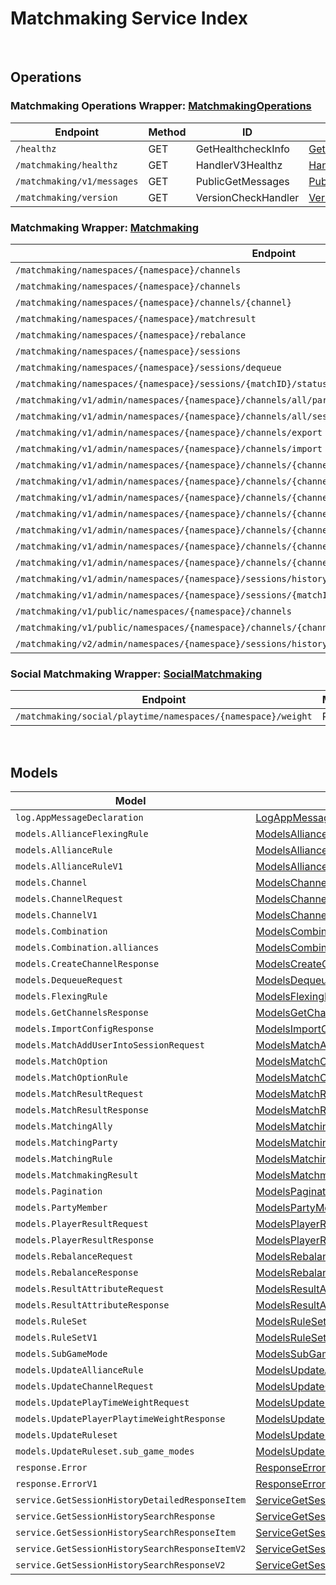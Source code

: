 # Matchmaking Service Index

&nbsp;  

## Operations

### Matchmaking Operations Wrapper:  [MatchmakingOperations](../AccelByte.Sdk/Api/Matchmaking/Wrapper/MatchmakingOperations.cs)
| Endpoint | Method | ID | Class | Example |
|---|---|---|---|---|
| `/healthz` | GET | GetHealthcheckInfo | [GetHealthcheckInfo](../AccelByte.Sdk/Api/Matchmaking/Operation/MatchmakingOperations/GetHealthcheckInfo.cs) | [GetHealthcheckInfo](../samples/AccelByte.Sdk.Sample.Cli/ApiCommand/Matchmaking/MatchmakingOperations/GetHealthcheckInfo.cs) |
| `/matchmaking/healthz` | GET | HandlerV3Healthz | [HandlerV3Healthz](../AccelByte.Sdk/Api/Matchmaking/Operation/MatchmakingOperations/HandlerV3Healthz.cs) | [HandlerV3Healthz](../samples/AccelByte.Sdk.Sample.Cli/ApiCommand/Matchmaking/MatchmakingOperations/HandlerV3Healthz.cs) |
| `/matchmaking/v1/messages` | GET | PublicGetMessages | [PublicGetMessages](../AccelByte.Sdk/Api/Matchmaking/Operation/MatchmakingOperations/PublicGetMessages.cs) | [PublicGetMessages](../samples/AccelByte.Sdk.Sample.Cli/ApiCommand/Matchmaking/MatchmakingOperations/PublicGetMessages.cs) |
| `/matchmaking/version` | GET | VersionCheckHandler | [VersionCheckHandler](../AccelByte.Sdk/Api/Matchmaking/Operation/MatchmakingOperations/VersionCheckHandler.cs) | [VersionCheckHandler](../samples/AccelByte.Sdk.Sample.Cli/ApiCommand/Matchmaking/MatchmakingOperations/VersionCheckHandler.cs) |

### Matchmaking Wrapper:  [Matchmaking](../AccelByte.Sdk/Api/Matchmaking/Wrapper/Matchmaking.cs)
| Endpoint | Method | ID | Class | Example |
|---|---|---|---|---|
| `/matchmaking/namespaces/{namespace}/channels` | GET | GetAllChannelsHandler | [GetAllChannelsHandler](../AccelByte.Sdk/Api/Matchmaking/Operation/Matchmaking/GetAllChannelsHandler.cs) | [GetAllChannelsHandler](../samples/AccelByte.Sdk.Sample.Cli/ApiCommand/Matchmaking/Matchmaking/GetAllChannelsHandler.cs) |
| `/matchmaking/namespaces/{namespace}/channels` | POST | CreateChannelHandler | [CreateChannelHandler](../AccelByte.Sdk/Api/Matchmaking/Operation/Matchmaking/CreateChannelHandler.cs) | [CreateChannelHandler](../samples/AccelByte.Sdk.Sample.Cli/ApiCommand/Matchmaking/Matchmaking/CreateChannelHandler.cs) |
| `/matchmaking/namespaces/{namespace}/channels/{channel}` | DELETE | DeleteChannelHandler | [DeleteChannelHandler](../AccelByte.Sdk/Api/Matchmaking/Operation/Matchmaking/DeleteChannelHandler.cs) | [DeleteChannelHandler](../samples/AccelByte.Sdk.Sample.Cli/ApiCommand/Matchmaking/Matchmaking/DeleteChannelHandler.cs) |
| `/matchmaking/namespaces/{namespace}/matchresult` | POST | StoreMatchResults | [StoreMatchResults](../AccelByte.Sdk/Api/Matchmaking/Operation/Matchmaking/StoreMatchResults.cs) | [StoreMatchResults](../samples/AccelByte.Sdk.Sample.Cli/ApiCommand/Matchmaking/Matchmaking/StoreMatchResults.cs) |
| `/matchmaking/namespaces/{namespace}/rebalance` | POST | Rebalance | [Rebalance](../AccelByte.Sdk/Api/Matchmaking/Operation/Matchmaking/Rebalance.cs) | [Rebalance](../samples/AccelByte.Sdk.Sample.Cli/ApiCommand/Matchmaking/Matchmaking/Rebalance.cs) |
| `/matchmaking/namespaces/{namespace}/sessions` | POST | QueueSessionHandler | [QueueSessionHandler](../AccelByte.Sdk/Api/Matchmaking/Operation/Matchmaking/QueueSessionHandler.cs) | [QueueSessionHandler](../samples/AccelByte.Sdk.Sample.Cli/ApiCommand/Matchmaking/Matchmaking/QueueSessionHandler.cs) |
| `/matchmaking/namespaces/{namespace}/sessions/dequeue` | POST | DequeueSessionHandler | [DequeueSessionHandler](../AccelByte.Sdk/Api/Matchmaking/Operation/Matchmaking/DequeueSessionHandler.cs) | [DequeueSessionHandler](../samples/AccelByte.Sdk.Sample.Cli/ApiCommand/Matchmaking/Matchmaking/DequeueSessionHandler.cs) |
| `/matchmaking/namespaces/{namespace}/sessions/{matchID}/status` | GET | QuerySessionHandler | [QuerySessionHandler](../AccelByte.Sdk/Api/Matchmaking/Operation/Matchmaking/QuerySessionHandler.cs) | [QuerySessionHandler](../samples/AccelByte.Sdk.Sample.Cli/ApiCommand/Matchmaking/Matchmaking/QuerySessionHandler.cs) |
| `/matchmaking/v1/admin/namespaces/{namespace}/channels/all/parties` | GET | GetAllPartyInAllChannel | [GetAllPartyInAllChannel](../AccelByte.Sdk/Api/Matchmaking/Operation/Matchmaking/GetAllPartyInAllChannel.cs) | [GetAllPartyInAllChannel](../samples/AccelByte.Sdk.Sample.Cli/ApiCommand/Matchmaking/Matchmaking/GetAllPartyInAllChannel.cs) |
| `/matchmaking/v1/admin/namespaces/{namespace}/channels/all/sessions/bulk` | GET | BulkGetSessions | [BulkGetSessions](../AccelByte.Sdk/Api/Matchmaking/Operation/Matchmaking/BulkGetSessions.cs) | [BulkGetSessions](../samples/AccelByte.Sdk.Sample.Cli/ApiCommand/Matchmaking/Matchmaking/BulkGetSessions.cs) |
| `/matchmaking/v1/admin/namespaces/{namespace}/channels/export` | GET | ExportChannels | [ExportChannels](../AccelByte.Sdk/Api/Matchmaking/Operation/Matchmaking/ExportChannels.cs) | [ExportChannels](../samples/AccelByte.Sdk.Sample.Cli/ApiCommand/Matchmaking/Matchmaking/ExportChannels.cs) |
| `/matchmaking/v1/admin/namespaces/{namespace}/channels/import` | POST | ImportChannels | [ImportChannels](../AccelByte.Sdk/Api/Matchmaking/Operation/Matchmaking/ImportChannels.cs) | [ImportChannels](../samples/AccelByte.Sdk.Sample.Cli/ApiCommand/Matchmaking/Matchmaking/ImportChannels.cs) |
| `/matchmaking/v1/admin/namespaces/{namespace}/channels/{channelName}` | GET | GetSingleMatchmakingChannel | [GetSingleMatchmakingChannel](../AccelByte.Sdk/Api/Matchmaking/Operation/Matchmaking/GetSingleMatchmakingChannel.cs) | [GetSingleMatchmakingChannel](../samples/AccelByte.Sdk.Sample.Cli/ApiCommand/Matchmaking/Matchmaking/GetSingleMatchmakingChannel.cs) |
| `/matchmaking/v1/admin/namespaces/{namespace}/channels/{channelName}` | PATCH | UpdateMatchmakingChannel | [UpdateMatchmakingChannel](../AccelByte.Sdk/Api/Matchmaking/Operation/Matchmaking/UpdateMatchmakingChannel.cs) | [UpdateMatchmakingChannel](../samples/AccelByte.Sdk.Sample.Cli/ApiCommand/Matchmaking/Matchmaking/UpdateMatchmakingChannel.cs) |
| `/matchmaking/v1/admin/namespaces/{namespace}/channels/{channelName}/parties` | GET | GetAllPartyInChannel | [GetAllPartyInChannel](../AccelByte.Sdk/Api/Matchmaking/Operation/Matchmaking/GetAllPartyInChannel.cs) | [GetAllPartyInChannel](../samples/AccelByte.Sdk.Sample.Cli/ApiCommand/Matchmaking/Matchmaking/GetAllPartyInChannel.cs) |
| `/matchmaking/v1/admin/namespaces/{namespace}/channels/{channelName}/sessions` | GET | GetAllSessionsInChannel | [GetAllSessionsInChannel](../AccelByte.Sdk/Api/Matchmaking/Operation/Matchmaking/GetAllSessionsInChannel.cs) | [GetAllSessionsInChannel](../samples/AccelByte.Sdk.Sample.Cli/ApiCommand/Matchmaking/Matchmaking/GetAllSessionsInChannel.cs) |
| `/matchmaking/v1/admin/namespaces/{namespace}/channels/{channelName}/sessions/{matchID}` | POST | AddUserIntoSessionInChannel | [AddUserIntoSessionInChannel](../AccelByte.Sdk/Api/Matchmaking/Operation/Matchmaking/AddUserIntoSessionInChannel.cs) | [AddUserIntoSessionInChannel](../samples/AccelByte.Sdk.Sample.Cli/ApiCommand/Matchmaking/Matchmaking/AddUserIntoSessionInChannel.cs) |
| `/matchmaking/v1/admin/namespaces/{namespace}/channels/{channelName}/sessions/{matchID}` | DELETE | DeleteSessionInChannel | [DeleteSessionInChannel](../AccelByte.Sdk/Api/Matchmaking/Operation/Matchmaking/DeleteSessionInChannel.cs) | [DeleteSessionInChannel](../samples/AccelByte.Sdk.Sample.Cli/ApiCommand/Matchmaking/Matchmaking/DeleteSessionInChannel.cs) |
| `/matchmaking/v1/admin/namespaces/{namespace}/channels/{channelName}/sessions/{matchID}/users/{userID}` | DELETE | DeleteUserFromSessionInChannel | [DeleteUserFromSessionInChannel](../AccelByte.Sdk/Api/Matchmaking/Operation/Matchmaking/DeleteUserFromSessionInChannel.cs) | [DeleteUserFromSessionInChannel](../samples/AccelByte.Sdk.Sample.Cli/ApiCommand/Matchmaking/Matchmaking/DeleteUserFromSessionInChannel.cs) |
| `/matchmaking/v1/admin/namespaces/{namespace}/sessions/history/search` | GET | SearchSessions | [SearchSessions](../AccelByte.Sdk/Api/Matchmaking/Operation/Matchmaking/SearchSessions.cs) | [SearchSessions](../samples/AccelByte.Sdk.Sample.Cli/ApiCommand/Matchmaking/Matchmaking/SearchSessions.cs) |
| `/matchmaking/v1/admin/namespaces/{namespace}/sessions/{matchID}/history/detailed` | GET | GetSessionHistoryDetailed | [GetSessionHistoryDetailed](../AccelByte.Sdk/Api/Matchmaking/Operation/Matchmaking/GetSessionHistoryDetailed.cs) | [GetSessionHistoryDetailed](../samples/AccelByte.Sdk.Sample.Cli/ApiCommand/Matchmaking/Matchmaking/GetSessionHistoryDetailed.cs) |
| `/matchmaking/v1/public/namespaces/{namespace}/channels` | GET | PublicGetAllMatchmakingChannel | [PublicGetAllMatchmakingChannel](../AccelByte.Sdk/Api/Matchmaking/Operation/Matchmaking/PublicGetAllMatchmakingChannel.cs) | [PublicGetAllMatchmakingChannel](../samples/AccelByte.Sdk.Sample.Cli/ApiCommand/Matchmaking/Matchmaking/PublicGetAllMatchmakingChannel.cs) |
| `/matchmaking/v1/public/namespaces/{namespace}/channels/{channelName}` | GET | PublicGetSingleMatchmakingChannel | [PublicGetSingleMatchmakingChannel](../AccelByte.Sdk/Api/Matchmaking/Operation/Matchmaking/PublicGetSingleMatchmakingChannel.cs) | [PublicGetSingleMatchmakingChannel](../samples/AccelByte.Sdk.Sample.Cli/ApiCommand/Matchmaking/Matchmaking/PublicGetSingleMatchmakingChannel.cs) |
| `/matchmaking/v2/admin/namespaces/{namespace}/sessions/history/search` | GET | SearchSessionsV2 | [SearchSessionsV2](../AccelByte.Sdk/Api/Matchmaking/Operation/Matchmaking/SearchSessionsV2.cs) | [SearchSessionsV2](../samples/AccelByte.Sdk.Sample.Cli/ApiCommand/Matchmaking/Matchmaking/SearchSessionsV2.cs) |

### Social Matchmaking Wrapper:  [SocialMatchmaking](../AccelByte.Sdk/Api/Matchmaking/Wrapper/SocialMatchmaking.cs)
| Endpoint | Method | ID | Class | Example |
|---|---|---|---|---|
| `/matchmaking/social/playtime/namespaces/{namespace}/weight` | PATCH | UpdatePlayTimeWeight | [UpdatePlayTimeWeight](../AccelByte.Sdk/Api/Matchmaking/Operation/SocialMatchmaking/UpdatePlayTimeWeight.cs) | [UpdatePlayTimeWeight](../samples/AccelByte.Sdk.Sample.Cli/ApiCommand/Matchmaking/SocialMatchmaking/UpdatePlayTimeWeight.cs) |


&nbsp;  

## Models

| Model | Class |
|---|---|
| `log.AppMessageDeclaration` | [LogAppMessageDeclaration](../AccelByte.Sdk/Api/Matchmaking/Model/LogAppMessageDeclaration.cs) |
| `models.AllianceFlexingRule` | [ModelsAllianceFlexingRule](../AccelByte.Sdk/Api/Matchmaking/Model/ModelsAllianceFlexingRule.cs) |
| `models.AllianceRule` | [ModelsAllianceRule](../AccelByte.Sdk/Api/Matchmaking/Model/ModelsAllianceRule.cs) |
| `models.AllianceRuleV1` | [ModelsAllianceRuleV1](../AccelByte.Sdk/Api/Matchmaking/Model/ModelsAllianceRuleV1.cs) |
| `models.Channel` | [ModelsChannel](../AccelByte.Sdk/Api/Matchmaking/Model/ModelsChannel.cs) |
| `models.ChannelRequest` | [ModelsChannelRequest](../AccelByte.Sdk/Api/Matchmaking/Model/ModelsChannelRequest.cs) |
| `models.ChannelV1` | [ModelsChannelV1](../AccelByte.Sdk/Api/Matchmaking/Model/ModelsChannelV1.cs) |
| `models.Combination` | [ModelsCombination](../AccelByte.Sdk/Api/Matchmaking/Model/ModelsCombination.cs) |
| `models.Combination.alliances` | [ModelsCombinationAlliances](../AccelByte.Sdk/Api/Matchmaking/Model/ModelsCombinationAlliances.cs) |
| `models.CreateChannelResponse` | [ModelsCreateChannelResponse](../AccelByte.Sdk/Api/Matchmaking/Model/ModelsCreateChannelResponse.cs) |
| `models.DequeueRequest` | [ModelsDequeueRequest](../AccelByte.Sdk/Api/Matchmaking/Model/ModelsDequeueRequest.cs) |
| `models.FlexingRule` | [ModelsFlexingRule](../AccelByte.Sdk/Api/Matchmaking/Model/ModelsFlexingRule.cs) |
| `models.GetChannelsResponse` | [ModelsGetChannelsResponse](../AccelByte.Sdk/Api/Matchmaking/Model/ModelsGetChannelsResponse.cs) |
| `models.ImportConfigResponse` | [ModelsImportConfigResponse](../AccelByte.Sdk/Api/Matchmaking/Model/ModelsImportConfigResponse.cs) |
| `models.MatchAddUserIntoSessionRequest` | [ModelsMatchAddUserIntoSessionRequest](../AccelByte.Sdk/Api/Matchmaking/Model/ModelsMatchAddUserIntoSessionRequest.cs) |
| `models.MatchOption` | [ModelsMatchOption](../AccelByte.Sdk/Api/Matchmaking/Model/ModelsMatchOption.cs) |
| `models.MatchOptionRule` | [ModelsMatchOptionRule](../AccelByte.Sdk/Api/Matchmaking/Model/ModelsMatchOptionRule.cs) |
| `models.MatchResultRequest` | [ModelsMatchResultRequest](../AccelByte.Sdk/Api/Matchmaking/Model/ModelsMatchResultRequest.cs) |
| `models.MatchResultResponse` | [ModelsMatchResultResponse](../AccelByte.Sdk/Api/Matchmaking/Model/ModelsMatchResultResponse.cs) |
| `models.MatchingAlly` | [ModelsMatchingAlly](../AccelByte.Sdk/Api/Matchmaking/Model/ModelsMatchingAlly.cs) |
| `models.MatchingParty` | [ModelsMatchingParty](../AccelByte.Sdk/Api/Matchmaking/Model/ModelsMatchingParty.cs) |
| `models.MatchingRule` | [ModelsMatchingRule](../AccelByte.Sdk/Api/Matchmaking/Model/ModelsMatchingRule.cs) |
| `models.MatchmakingResult` | [ModelsMatchmakingResult](../AccelByte.Sdk/Api/Matchmaking/Model/ModelsMatchmakingResult.cs) |
| `models.Pagination` | [ModelsPagination](../AccelByte.Sdk/Api/Matchmaking/Model/ModelsPagination.cs) |
| `models.PartyMember` | [ModelsPartyMember](../AccelByte.Sdk/Api/Matchmaking/Model/ModelsPartyMember.cs) |
| `models.PlayerResultRequest` | [ModelsPlayerResultRequest](../AccelByte.Sdk/Api/Matchmaking/Model/ModelsPlayerResultRequest.cs) |
| `models.PlayerResultResponse` | [ModelsPlayerResultResponse](../AccelByte.Sdk/Api/Matchmaking/Model/ModelsPlayerResultResponse.cs) |
| `models.RebalanceRequest` | [ModelsRebalanceRequest](../AccelByte.Sdk/Api/Matchmaking/Model/ModelsRebalanceRequest.cs) |
| `models.RebalanceResponse` | [ModelsRebalanceResponse](../AccelByte.Sdk/Api/Matchmaking/Model/ModelsRebalanceResponse.cs) |
| `models.ResultAttributeRequest` | [ModelsResultAttributeRequest](../AccelByte.Sdk/Api/Matchmaking/Model/ModelsResultAttributeRequest.cs) |
| `models.ResultAttributeResponse` | [ModelsResultAttributeResponse](../AccelByte.Sdk/Api/Matchmaking/Model/ModelsResultAttributeResponse.cs) |
| `models.RuleSet` | [ModelsRuleSet](../AccelByte.Sdk/Api/Matchmaking/Model/ModelsRuleSet.cs) |
| `models.RuleSetV1` | [ModelsRuleSetV1](../AccelByte.Sdk/Api/Matchmaking/Model/ModelsRuleSetV1.cs) |
| `models.SubGameMode` | [ModelsSubGameMode](../AccelByte.Sdk/Api/Matchmaking/Model/ModelsSubGameMode.cs) |
| `models.UpdateAllianceRule` | [ModelsUpdateAllianceRule](../AccelByte.Sdk/Api/Matchmaking/Model/ModelsUpdateAllianceRule.cs) |
| `models.UpdateChannelRequest` | [ModelsUpdateChannelRequest](../AccelByte.Sdk/Api/Matchmaking/Model/ModelsUpdateChannelRequest.cs) |
| `models.UpdatePlayTimeWeightRequest` | [ModelsUpdatePlayTimeWeightRequest](../AccelByte.Sdk/Api/Matchmaking/Model/ModelsUpdatePlayTimeWeightRequest.cs) |
| `models.UpdatePlayerPlaytimeWeightResponse` | [ModelsUpdatePlayerPlaytimeWeightResponse](../AccelByte.Sdk/Api/Matchmaking/Model/ModelsUpdatePlayerPlaytimeWeightResponse.cs) |
| `models.UpdateRuleset` | [ModelsUpdateRuleset](../AccelByte.Sdk/Api/Matchmaking/Model/ModelsUpdateRuleset.cs) |
| `models.UpdateRuleset.sub_game_modes` | [ModelsUpdateRulesetSubGameModes](../AccelByte.Sdk/Api/Matchmaking/Model/ModelsUpdateRulesetSubGameModes.cs) |
| `response.Error` | [ResponseError](../AccelByte.Sdk/Api/Matchmaking/Model/ResponseError.cs) |
| `response.ErrorV1` | [ResponseErrorV1](../AccelByte.Sdk/Api/Matchmaking/Model/ResponseErrorV1.cs) |
| `service.GetSessionHistoryDetailedResponseItem` | [ServiceGetSessionHistoryDetailedResponseItem](../AccelByte.Sdk/Api/Matchmaking/Model/ServiceGetSessionHistoryDetailedResponseItem.cs) |
| `service.GetSessionHistorySearchResponse` | [ServiceGetSessionHistorySearchResponse](../AccelByte.Sdk/Api/Matchmaking/Model/ServiceGetSessionHistorySearchResponse.cs) |
| `service.GetSessionHistorySearchResponseItem` | [ServiceGetSessionHistorySearchResponseItem](../AccelByte.Sdk/Api/Matchmaking/Model/ServiceGetSessionHistorySearchResponseItem.cs) |
| `service.GetSessionHistorySearchResponseItemV2` | [ServiceGetSessionHistorySearchResponseItemV2](../AccelByte.Sdk/Api/Matchmaking/Model/ServiceGetSessionHistorySearchResponseItemV2.cs) |
| `service.GetSessionHistorySearchResponseV2` | [ServiceGetSessionHistorySearchResponseV2](../AccelByte.Sdk/Api/Matchmaking/Model/ServiceGetSessionHistorySearchResponseV2.cs) |

